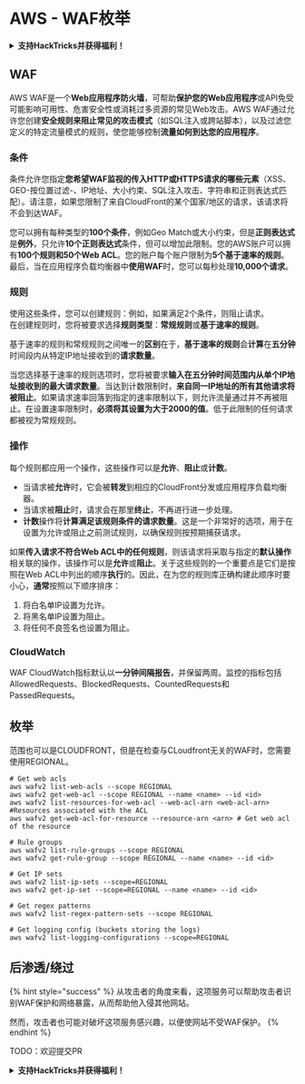 # AWS - WAF枚举

<details>

<summary><strong>支持HackTricks并获得福利！</strong></summary>

* 如果您想在HackTricks中看到您的公司广告，或者如果您想访问PEASS的最新版本或下载PDF格式的HackTricks，请查看[**订阅计划**](https://github.com/sponsors/carlospolop)！
* 获取[**官方PEASS和HackTricks周边产品**](https://peass.creator-spring.com)
* 发现[**PEASS家族**](https://opensea.io/collection/the-peass-family)，我们的独家[**NFT**](https://opensea.io/collection/the-peass-family)收藏品
* **加入** 💬 [**Discord群组**](https://discord.gg/hRep4RUj7f) 或 [**Telegram群组**](https://t.me/peass) 或 **关注**我的 **Twitter** 🐦 [**@carlospolopm**](https://twitter.com/carlospolopm)**。**
* **通过向** [**HackTricks**](https://github.com/carlospolop/hacktricks) **和** [**HackTricks Cloud**](https://github.com/carlospolop/hacktricks-cloud) **github仓库提交PR来分享您的黑客技巧。**

</details>

## WAF

AWS WAF是一个**Web应用程序防火墙**，可帮助**保护您的Web应用程序**或API免受可能影响可用性、危害安全性或消耗过多资源的常见Web攻击。AWS WAF通过允许您创建**安全规则来阻止常见的攻击模式**（如SQL注入或跨站脚本），以及过滤您定义的特定流量模式的规则，使您能够控制**流量如何到达您的应用程序**。

### 条件

条件允许您指定**您希望WAF监视的传入HTTP或HTTPS请求的哪些元素**（XSS、GEO-按位置过滤-、IP地址、大小约束、SQL注入攻击、字符串和正则表达式匹配）。请注意，如果您限制了来自CloudFront的某个国家/地区的请求，该请求将不会到达WAF。

您可以拥有每种类型的**100个条件**，例如Geo Match或大小约束，但是**正则表达式**是**例外**，只允许**10个正则表达式**条件，但可以增加此限制。您的AWS账户可以拥有**100个规则和50个Web ACL**。您的账户每个账户限制为**5个基于速率的规则**。最后，当在应用程序负载均衡器中**使用WAF**时，您可以每秒处理**10,000个请求**。

### 规则

使用这些条件，您可以创建规则：例如，如果满足2个条件，则阻止请求。\
在创建规则时，您将被要求选择**规则类型**：**常规规则**或**基于速率的规则**。

基于速率的规则和常规规则之间唯一的**区别**在于，**基于速率的规则**会**计算**在**五分钟**时间段内从特定IP地址接收到的**请求数量**。

当您选择基于速率的规则选项时，您将被要求**输入在五分钟时间范围内从单个IP地址接收到的最大请求数量**。当达到计数限制时，**来自同一IP地址的所有其他请求将被阻止**。如果请求速率回落到指定的速率限制以下，则允许流量通过并不再被阻止。在设置速率限制时，**必须将其设置为大于2000的值**。低于此限制的任何请求都被视为常规规则。

### 操作

每个规则都应用一个操作，这些操作可以是**允许**、**阻止**或**计数**。

* 当请求被**允许**时，它会被**转发**到相应的CloudFront分发或应用程序负载均衡器。
* 当请求被**阻止**时，请求会在那里**终止**，不再进行进一步处理。
* **计数**操作将**计算满足该规则条件的请求数量**。这是一个非常好的选项，用于在设置为允许或阻止之前测试规则，以确保规则按预期捕获请求。

如果**传入请求不符合Web ACL中的任何规则**，则该请求将采取与指定的**默认操作**相关联的操作，该操作可以是**允许**或**阻止**。关于这些规则的一个重要点是它们是按照在Web ACL中列出的顺序**执行**的。因此，在为您的规则库正确构建此顺序时要小心，**通常**按照以下顺序排序：

1. 将白名单IP设置为允许。
2. 将黑名单IP设置为阻止。
3. 将任何不良签名也设置为阻止。

### CloudWatch

WAF CloudWatch指标默认以**一分钟间隔报告**，并保留两周。监控的指标包括AllowedRequests、BlockedRequests、CountedRequests和PassedRequests。

## 枚举

范围也可以是CLOUDFRONT，但是在检查与CLoudfront无关的WAF时，您需要使用REGIONAL。
```
# Get web acls
aws wafv2 list-web-acls --scope REGIONAL
aws wafv2 get-web-acl --scope REGIONAL --name <name> --id <id>
aws wafv2 list-resources-for-web-acl --web-acl-arn <web-acl-arn> #Resources associated with the ACL
aws wafv2 get-web-acl-for-resource --resource-arn <arn> # Get web acl of the resource

# Rule groups
aws wafv2 list-rule-groups --scope REGIONAL
aws wafv2 get-rule-group --scope REGIONAL --name <name> --id <id>

# Get IP sets
aws wafv2 list-ip-sets --scope=REGIONAL
aws wafv2 get-ip-set --scope=REGIONAL --name <name> --id <id>

# Get regex patterns
aws wafv2 list-regex-pattern-sets --scope REGIONAL

# Get logging config (buckets storing the logs)
aws wafv2 list-logging-configurations --scope=REGIONAL
```
## 后渗透/绕过

{% hint style="success" %}
从攻击者的角度来看，这项服务可以帮助攻击者识别WAF保护和网络暴露，从而帮助他入侵其他网站。

然而，攻击者也可能对破坏这项服务感兴趣，以便使网站不受WAF保护。
{% endhint %}

TODO：欢迎提交PR

<details>

<summary><strong>支持HackTricks并获得福利！</strong></summary>

* 如果您想在HackTricks中看到您的公司广告，或者如果您想访问PEASS的最新版本或下载PDF版本的HackTricks，请查看[**订阅计划**](https://github.com/sponsors/carlospolop)！
* 获取[**官方PEASS和HackTricks周边产品**](https://peass.creator-spring.com)
* 发现[**PEASS家族**](https://opensea.io/collection/the-peass-family)，我们的独家[**NFT**](https://opensea.io/collection/the-peass-family)收藏品
* **加入** 💬 [**Discord群组**](https://discord.gg/hRep4RUj7f) 或 [**Telegram群组**](https://t.me/peass) 或 **关注**我的 **Twitter** 🐦 [**@carlospolopm**](https://twitter.com/carlospolopm)**。**
* **通过向** [**HackTricks**](https://github.com/carlospolop/hacktricks) **和** [**HackTricks Cloud**](https://github.com/carlospolop/hacktricks-cloud) **github仓库提交PR来分享您的黑客技巧。**

</details>
